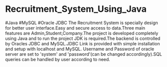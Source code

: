 # Recruitment_System_Using_Java
#Java
#MySQL
#Oracle JDBC
The Recruitment System is specially design for better user interface.Easy and secure access to data.Three main features are Admin,Student,Company.The project is developed completely using Java and to run the project JDK is required.The backend is controlled by Oracles JDBC and MySQL.JDBC Link is provided with simple installation and setup with localhost and MySQL.
Username and Password of oracle server are set to 'system' and 'password'(can be changed accordingly).SQL queries can be handled by user according to need.
